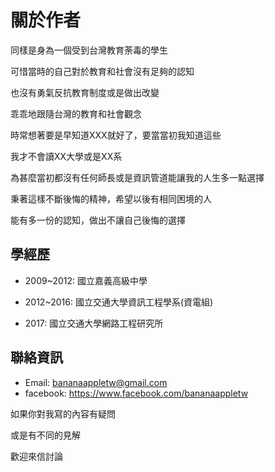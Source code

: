 # 關於作者

同樣是身為一個受到台灣教育荼毒的學生

可惜當時的自己對於教育和社會沒有足夠的認知

也沒有勇氣反抗教育制度或是做出改變

乖乖地跟隨台灣的教育和社會觀念

時常想著要是早知道XXX就好了，要當當初我知道這些

我才不會讀XX大學或是XX系

為甚麼當初都沒有任何師長或是資訊管道能讓我的人生多一點選擇

秉著這樣不斷後悔的精神，希望以後有相同困境的人

能有多一份的認知，做出不讓自己後悔的選擇

## 學經歷

* 2009~2012: 國立嘉義高級中學

* 2012~2016: 國立交通大學資訊工程學系\(資電組\)

* 2017: 國立交通大學網路工程研究所

## 聯絡資訊

* Email: bananaappletw@gmail.com
* facebook: https://www.facebook.com/bananaappletw

如果你對我寫的內容有疑問

或是有不同的見解

歡迎來信討論



